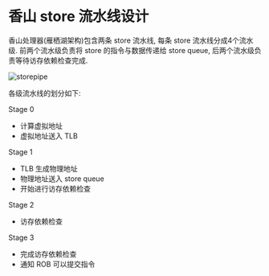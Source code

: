 香山 store 流水线设计
===========

香山处理器(雁栖湖架构)包含两条 store 流水线, 每条 store 流水线分成4个流水级. 前两个流水级负责将 store 的指令与数据传递给 store queue, 后两个流水级负责等待访存依赖检查完成.

![storepipe](../images/lsu/store-pipeline.png)  

各级流水线的划分如下:

Stage 0
* 计算虚拟地址
* 虚拟地址送入 TLB

Stage 1
* TLB 生成物理地址
* 物理地址送入 store queue
* 开始进行访存依赖检查 

Stage 2
* 访存依赖检查

Stage 3
* 完成访存依赖检查 
* 通知 ROB 可以提交指令

